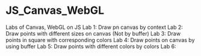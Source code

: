 # JS_Canvas_WebGL

Labs of Canvas, WebGL on JS
Lab 1: Draw pn canvas by context
Lab 2: Draw points with different sizes on canvas (Not by buffer)
Lab 3: Draw points in square with corresponding colors
Lab 4: Draw points on canvas by using buffer
Lab 5: Draw points with different colors by colors
Lab 6:
